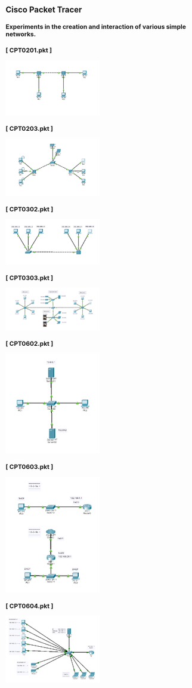 ## Cisco Packet Tracer
### Experiments in the creation and interaction of various simple networks. 

### [ CPT0201.pkt ]  
<img src="https://github.com/VoltG3/CiscoPacketTracer/blob/master/img/CPT0201.png" style ="width: 50%;" alt="img"> 

### [ CPT0203.pkt ]  
<img src="https://github.com/VoltG3/CiscoPacketTracer/blob/master/img/CPT0203.png" style ="width: 50%;" alt="img"> 

### [ CPT0302.pkt ]  
<img src="https://github.com/VoltG3/CiscoPacketTracer/blob/master/img/CPT0302.png" style ="width: 50%;" alt="img"> 

### [ CPT0303.pkt ]  
<img src="https://github.com/VoltG3/CiscoPacketTracer/blob/master/img/CPT0303.png" style ="width: 50%;" alt="img"> 

### [ CPT0602.pkt ]  
<img src="https://github.com/VoltG3/CiscoPacketTracer/blob/master/img/CPT0602.png" style ="width: 50%;" alt="img"> 

### [ CPT0603.pkt ]  
<img src="https://github.com/VoltG3/CiscoPacketTracer/blob/master/img/CPT0603.png" style ="width: 50%;" alt="img"> 

### [ CPT0604.pkt ]  
<img src="https://github.com/VoltG3/CiscoPacketTracer/blob/master/img/CPT0604.png" style ="width: 50%;" alt="img"> 
